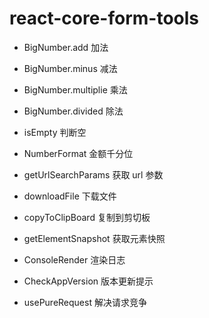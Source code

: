 # react-core-form-tools

- BigNumber.add 加法

- BigNumber.minus 减法

- BigNumber.multiplie 乘法

- BigNumber.divided 除法

- isEmpty 判断空

- NumberFormat 金额千分位

- getUrlSearchParams 获取 url 参数

- downloadFile 下载文件

- copyToClipBoard 复制到剪切板

- getElementSnapshot 获取元素快照

- ConsoleRender 渲染日志

- CheckAppVersion 版本更新提示

- usePureRequest  解决请求竞争